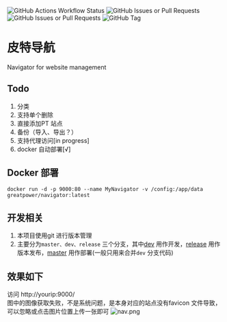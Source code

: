![GitHub Actions Workflow Status](https://img.shields.io/github/actions/workflow/status/manone2077/Navigator/.github%2Fworkflows%2Fdocker-image.yml)
![GitHub Issues or Pull Requests](https://img.shields.io/github/issues/manone2077/Navigator)
![GitHub Issues or Pull Requests](https://img.shields.io/github/issues-pr/manone2077/Navigator)
![GitHub Tag](https://img.shields.io/github/v/tag/manone2077/Navigator)

# 皮特导航

Navigator for website management

## Todo

1. 分类
2. 支持单个删除
3. 直接添加PT 站点
4. 备份（导入、导出？）
5. 支持代理访问[in progress]
6. docker 自动部署[√]

## Docker 部署
```shell
docker run -d -p 9000:80 --name MyNavigator -v /config:/app/data greatpower/navigator:latest
```

## 开发相关
1. 本项目使用git 进行版本管理
2. 主要分为`master、dev、release` 三个分支，其中[dev](https://github.com/manone2077/Navigator/tree/dev) 用作开发，[release](https://github.com/manone2077/Navigator/tree/release) 用作版本发布，[master](https://github.com/manone2077/Navigator) 用作部署(一般只用来合并`dev` 分支代码)

## 效果如下
访问  http://yourip:9000/   
图中的图像获取失败，不是系统问题，是本身对应的站点没有favicon 文件导致，可以忽略或点击图片位置上传一张即可
![nav.png](images/nav.png)
